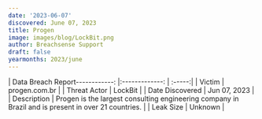 ```yaml
---
date: '2023-06-07'
discovered: June 07, 2023
title: Progen
image: images/blog/LockBit.png
author: Breachsense Support
draft: false
yearmonths: 2023/june
---
```


| Data Breach Report------------:     |:-------------:    | :-----:|
| Victim      | progen.com.br      | 
| Threat Actor      | LockBit      | 
| Date Discovered      | Jun 07, 2023      | 
| Description      | Progen is the largest consulting engineering company in Brazil and is present in over 21 countries.      | 
| Leak Size      | Unknown      | 

